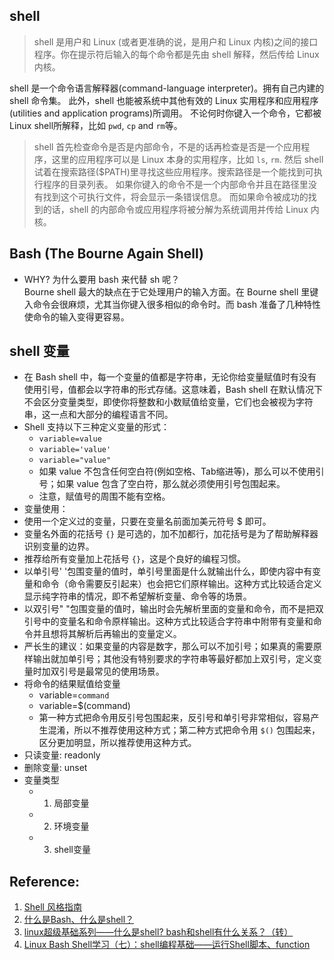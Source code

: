 
## shell
> shell 是用户和 Linux (或者更准确的说，是用户和 Linux 内核)之间的接口程序。你在提示符后输入的每个命令都是先由 shell 解释，然后传给 Linux 内核。

shell 是一个命令语言解释器(command-language interpreter)。拥有自己内建的 shell 命令集。
此外，shell 也能被系统中其他有效的 Linux 实用程序和应用程序(utilities and application programs)所调用。
不论何时你键入一个命令，它都被 Linux shell所解释，比如 `pwd`, `cp` and `rm`等。

> shell 首先检查命令是否是内部命令，不是的话再检查是否是一个应用程序，这里的应用程序可以是 Linux 本身的实用程序，比如 `ls`, `rm`.
> 然后 shell 试着在搜索路径($PATH)里寻找这些应用程序。搜索路径是一个能找到可执行程序的目录列表。
> 如果你键入的命令不是一个内部命令并且在路径里没有找到这个可执行文件，将会显示一条错误信息。
> 而如果命令被成功的找到的话，shell 的内部命令或应用程序将被分解为系统调用并传给 Linux 内核。


## Bash (The Bourne Again Shell)
* WHY? 为什么要用 bash 来代替 sh 呢？         
Bourne shell 最大的缺点在于它处理用户的输入方面。在 Bourne shell 里键入命令会很麻烦，尤其当你键入很多相似的命令时。而 bash 准备了几种特性使命令的输入变得更容易。 

## shell 变量
* 在 Bash shell 中，每一个变量的值都是字符串，无论你给变量赋值时有没有使用引号，值都会以字符串的形式存储。这意味着，Bash shell 在默认情况下不会区分变量类型，即使你将整数和小数赋值给变量，它们也会被视为字符串，这一点和大部分的编程语言不同。 
* Shell 支持以下三种定义变量的形式：
    * `variable=value`
    * `variable='value'`
    * `variable="value"`
    * 如果 value 不包含任何空白符(例如空格、Tab缩进等)，那么可以不使用引号；如果 value 包含了空白符，那么就必须使用引号包围起来。
    * 注意，赋值号的周围不能有空格。
* 变量使用：
* 使用一个定义过的变量，只要在变量名前面加美元符号 $ 即可。
* 变量名外面的花括号 `{}` 是可选的，加不加都行，加花括号是为了帮助解释器识别变量的边界。
* 推荐给所有变量加上花括号 `{}`，这是个良好的编程习惯。
* 以单引号' '包围变量的值时，单引号里面是什么就输出什么，即使内容中有变量和命令（命令需要反引起来）也会把它们原样输出。这种方式比较适合定义显示纯字符串的情况，即不希望解析变量、命令等的场景。
* 以双引号" "包围变量的值时，输出时会先解析里面的变量和命令，而不是把双引号中的变量名和命令原样输出。这种方式比较适合字符串中附带有变量和命令并且想将其解析后再输出的变量定义。
* 严长生的建议：如果变量的内容是数字，那么可以不加引号；如果真的需要原样输出就加单引号；其他没有特别要求的字符串等最好都加上双引号，定义变量时加双引号是最常见的使用场景。
* 将命令的结果赋值给变量
    * variable=`command`
    * variable=$(command)
    * 第一种方式把命令用反引号包围起来，反引号和单引号非常相似，容易产生混淆，所以不推荐使用这种方式；第二种方式把命令用 `$()` 包围起来，区分更加明显，所以推荐使用这种方式。
* 只读变量: readonly
* 删除变量: unset
* 变量类型
    * 1) 局部变量
    * 2) 环境变量
    * 3) shell变量


## Reference:
1. [Shell 风格指南](https://zh-google-styleguide.readthedocs.io/en/latest/google-shell-styleguide/contents/)
2. [什么是Bash、什么是shell？](https://blog.csdn.net/lizhidefengzi/article/details/74066590)
3. [linux超级基础系列——什么是shell? bash和shell有什么关系？（转）](https://blog.csdn.net/wenlifu71022/article/details/4069929)
4. [Linux Bash Shell学习（七）：shell编程基础——运行Shell脚本、function](https://blog.csdn.net/flowingflying/article/details/5014914?utm_medium=distribute.pc_relevant.none-task-blog-BlogCommendFromMachineLearnPai2-2.nonecase&depth_1-utm_source=distribute.pc_relevant.none-task-blog-BlogCommendFromMachineLearnPai2-2.nonecase)



